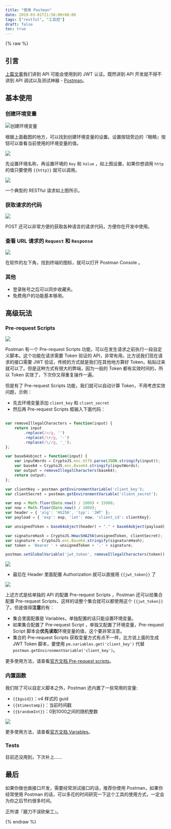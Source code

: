 ```yaml
---
title: "使用 Postman"
date: 2019-03-01T21:58:00+08:00
tags: ["restful", "工具控"] 
draft: false
toc: true
---
```


{% raw %}

## 引言

[上篇文章](https://blog.forecho.com/use-jwt.html)我们讲到 API 可能会使用到的 JWT 认证。既然讲到 API 开发就不得不讲到 API 调试以及测试神器 - [Postman](https://www.getpostman.com/)。

## 基本使用

### 创建环境变量

![创建环境变量](https://blog-1251237404.cos.ap-guangzhou.myqcloud.com/20190424160357.png)

根据上面截图的地方，可以找到创建环境变量的设置。设置按钮旁边的『眼睛』按钮可以查看当前使用的环境变量的值。

<!--more-->

![](https://blog-1251237404.cos.ap-guangzhou.myqcloud.com/20190424160522.png)

先设置环境名称，再设置环境的 `Key` 和 `Value` ，如上图设置，如果你想调用 `http` 的值只要使用 `{{http}}` 就可以调用。 

![](https://blog-1251237404.cos.ap-guangzhou.myqcloud.com/20190424160542.png)

一个典型的 RESTful 请求如上图所示。

### 获取请求的代码

![](https://blog-1251237404.cos.ap-guangzhou.myqcloud.com/20190424160601.png)

POST 还可以非常方便的获取各种语言的请求代码，方便你在开发中使用。

### 查看 URL 请求的 `Request` 和 `Response`

![](https://blog-1251237404.cos.ap-guangzhou.myqcloud.com/20190424160614.png)

在软件的左下角，找到终端的图标，就可以打开 Postman Console 。

### 其他

- 登录账号之后可以同步收藏夹。
- 免费用户的功能基本够用。

## 高级玩法

### Pre-request Scripts

![](https://blog-1251237404.cos.ap-guangzhou.myqcloud.com/20190424160627.png)

Postman 有一个 Pre-request Scripts 功能，可以在发生请求之前执行一段自定义脚本。这个功能在请求需要 Token 验证的 API，非常有用。比方说我们现在请求的接口需要 JWT 验证，传统的方式就是我们在其他地方算好 Token，粘贴过来就可以了。但是这种方式有很大的弊端，因为一般的 Token 都有实效时间的，所以 Token 实效了，下次你又得重复操作一遍。

但是有了 Pre-request Scripts 功能，我们就可以自动计算 Token，不用考虑实效问题，示例：

- 先去环境变量添加 `client_key` 和 `client_secret`
- 然后再 Pre-request Scripts 框输入下面代码：

```javascript

var removeIllegalCharacters = function(input) {
    return input
        .replace(/=/g, '')
        .replace(/\+/g, '-')
        .replace(/\//g, '_');
};

var base64object = function(input) {
    var inputWords = CryptoJS.enc.Utf8.parse(JSON.stringify(input));
    var base64 = CryptoJS.enc.Base64.stringify(inputWords);
    var output = removeIllegalCharacters(base64);
    return output;
};

var clientKey = postman.getEnvironmentVariable('client_key');
var clientSecret = postman.getEnvironmentVariable('client_secret');

var exp = Math.floor(Date.now() / 1000) + 15000;
var now = Math.floor(Date.now() / 1000);
var header = { 'alg': 'HS256', 'typ': 'JWT' };
var payload = { 'exp': exp, 'iat': now, 'client_id': clientKey};

var unsignedToken = base64object(header) + "." + base64object(payload);

var signatureHash = CryptoJS.HmacSHA256(unsignedToken, clientSecret);
var signature = CryptoJS.enc.Base64.stringify(signatureHash);
var token = 'Bearer ' + unsignedToken + '.' + signature;

postman.setGlobalVariable('jwt_token', removeIllegalCharacters(token));

```

![](https://blog-1251237404.cos.ap-guangzhou.myqcloud.com/20190424160640.png)

- 最后在 Header 里面配置 Authorization 就可以直接用 `{{jwt_token}}` 了


![](https://blog-1251237404.cos.ap-guangzhou.myqcloud.com/20190424160651.png)

上述方式是给单独的 API 的配置 Pre-request Scripts ，Postman 还可以给集合配置 Pre-request Scripts，这样的话整个集合就可以都使用这个 `{{jwt_token}}` 了。但是值得**注意**的有：

- 集合里面配置是 Variables，单独配置的话只能设置环境变量。
- 如果集合配置了 Pre-request Script ，单独又配置了环境变量，Pre-request Script 脚本会**优先读取**环境变量的值，这个要非常注意。
- 集合的 Pre-request Scripts 获取变量方式有点不一样，比方说上面的生成 JWT Token 脚本，要使用 `pm.variables.get('client_key')` 代替 `postman.getEnvironmentVariable('client_key')`。

更多使用方法，请查看[官方文档 Pre-request scripts](https://learning.getpostman.com/docs/postman/scripts/pre_request_scripts/)。

### 内置函数

我们除了可以自定义脚本之外，Postman 还内置了一些常用的变量:


- `{{$guid}}`：v4 样式的 guid
- `{{$timestamp}}`：当前时间戳
- `{{$randomInt}}`：0到1000之间的随机整数

![](https://blog-1251237404.cos.ap-guangzhou.myqcloud.com/20190424160716.png)

更多使用方法，请查看[官方文档 Variables](https://learning.getpostman.com/docs/postman/environments_and_globals/variables/)。


### Tests

目前还没用到，下次补上……

## 最后

如果你做也做接口开发，需要经常测试接口的话，推荐你使用 Postman，如果你经常使用 Postman 的话，可以多花的时间研究一下这个工具的使用方式，一定会为你之后节约很多时间。

正所谓『磨刀不误砍柴工』。

{% endraw %}